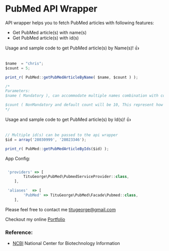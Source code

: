 # PubMed API Wrapper

API wrapper helps you to fetch PubMed articles with following features:

 * Get PubMed article(s) with name(s)
 * Get PubMed article(s) with id(s)

Usage and sample code to get PubMed article(s) by Name(s)! :+1:

```javascript

$name  = "chris";
$count = 5;

print_r( PubMed::getPubMedArticleByName( $name, $count ) );

/*
Parameters:
$name ( Mandatory ), can accommodate multiple names combination with comma separated string like ( "Chris, John" )

$count ( NonMandatory and default count will be 10, This represent how many records need to be retrieved)
*/

```

Usage and sample code to get PubMed article(s) by Id(s)! :+1:

```javascript

// Multiple id(s) can be passed to the api wrapper
$id = array('28030999', '28023346');

print_r( PubMed::getPubMedArticleByIds($id) );

```


App Config:

```javascript

 'providers' => [
        TituGeorge\PubMed\PubmedServiceProvider::class,
    ],

 'aliases'  => [
        'PubMed' => TituGeorge\PubMed\Facade\Pubmed::class,
	],

```

Please feel free to contact me titugeorge@gmail.com

Checkout my online [Portfolio](http://titugeorge.com)

### Reference:

 * [NCBI](https://github.com/markdown-it/markdown-it) National Center for Biotechnology Information
